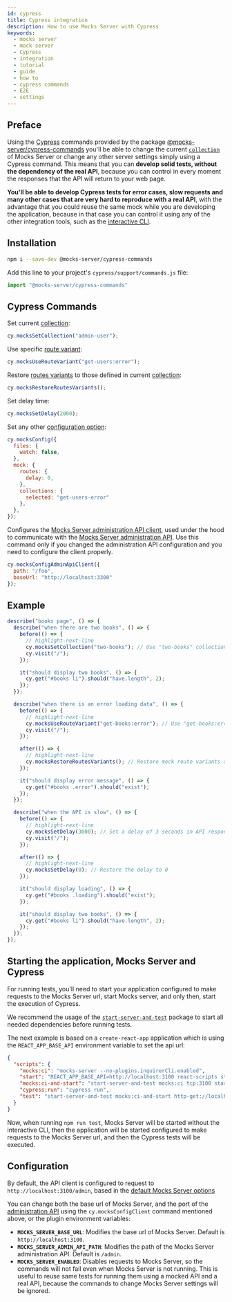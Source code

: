 ```yaml
---
id: cypress
title: Cypress integration
description: How to use Mocks Server with Cypress
keywords:
  - mocks server
  - mock server
  - Cypress
  - integration
  - tutorial
  - guide
  - how to
  - cypress commands
  - E2E
  - settings
---
```


## Preface

Using the [Cypress](https://www.cypress.io/) commands provided by the package [@mocks-server/cypress-commands](http://npmjs.com/package/@mocks-server/cypress-commands) you'll be able to change the current [`collection`](usage/collections.md) of Mocks Server or change any other server settings simply using a Cypress command. This means that you can __develop solid tests, without the dependency of the real API__, because you can control in every moment the responses that the API will return to your web page.

__You'll be able to develop Cypress tests for error cases, slow requests and many other cases that are very hard to reproduce with a real API__, with the advantage that you could reuse the same mock while you are developing the application, because in that case you can control it using any of the other integration tools, such as the [interactive CLI](integrations/command-line.md).

## Installation

```bash
npm i --save-dev @mocks-server/cypress-commands
```

Add this line to your project's `cypress/support/commands.js` file:

```js
import "@mocks-server/cypress-commands"
```

## Cypress Commands

Set current [collection](usage/collections.md):

```js
cy.mocksSetCollection("admin-user");
```

Use specific [route variant](usage/routes.md):

```js
cy.mocksUseRouteVariant("get-users:error");
```

Restore [routes variants](usage/routes.md) to those defined in current [collection](usage/collections.md):

```js
cy.mocksRestoreRoutesVariants();
```

Set delay time:

```js
cy.mocksSetDelay(2000);
```

Set any other [configuration option](configuration/options.md):

```js
cy.mocksConfig({
  files: {
    watch: false,
  },
  mock: {
    routes: {
      delay: 0,
    },
    collections: {
      selected: "get-users-error"
    },
  },
});
```

Configures the [Mocks Server administration API client](https://github.com/mocks-server/main/tree/master/packages/admin-api-client/README.md), used under the hood to communicate with the [Mocks Server administration API](integrations/rest-api.md). Use this command only if you changed the administration API configuration and you need to configure the client properly.

```js
cy.mocksConfigAdminApiClient({
  path: "/foo",
  baseUrl: "http://localhost:3300"
});
```

## Example

```js
describe("books page", () => {
  describe("when there are two books", () => {
    before(() => {
      // highlight-next-line
      cy.mocksSetCollection("two-books"); // Use "two-books" collection
      cy.visit("/");
    });

    it("should display two books", () => {
      cy.get("#books li").should("have.length", 2);
    });
  });

  describe("when there is an error loading data", () => {
    before(() => {
      // highlight-next-line
      cy.mocksUseRouteVariant("get-books:error"); // Use "get-books:error" route variant
      cy.visit("/");
    });

    after(() => {
      // highlight-next-line
      cy.mocksRestoreRoutesVariants(); // Restore mock route variants after the test
    });

    it("should display error message", () => {
      cy.get("#books .error").should("exist");
    });
  });

  describe("when the API is slow", () => {
    before(() => {
      // highlight-next-line
      cy.mocksSetDelay(3000); // Set a delay of 3 seconds in API responses
      cy.visit("/");
    });

    after(() => {
      // highlight-next-line
      cy.mocksSetDelay(0); // Restore the delay to 0
    });

    it("should display loading", () => {
      cy.get("#books .loading").should("exist");
    });

    it("should display two books", () => {
      cy.get("#books li").should("have.length", 2);
    });
  });
});

```

## Starting the application, Mocks Server and Cypress

For running tests, you'll need to start your application configured to make requests to the Mocks Server url, start Mocks server, and only then, start the execution of Cypress.

We recommend the usage of the [`start-server-and-test`](https://github.com/bahmutov/start-server-and-test) package to start all needed dependencies before running tests.

The next example is based on a `create-react-app` application which is using the `REACT_APP_BASE_API` environment variable to set the api url:

```json
{
  "scripts": {
    "mocks:ci": "mocks-server --no-plugins.inquirerCli.enabled",
    "start": "REACT_APP_BASE_API=http://localhost:3100 react-scripts start",
    "mocks:ci-and-start": "start-server-and-test mocks:ci tcp:3100 start",
    "cypress:run": "cypress run",
    "test": "start-server-and-test mocks:ci-and-start http-get://localhost:3000 cypress:run",
  }
}
```

Now, when running `npm run test`, Mocks Server will be started without the interactive CLI, then the application will be started configured to make requests to the Mocks Server url, and then the Cypress tests will be executed.

## Configuration

By default, the API client is configured to request to `http://localhost:3100/admin`, based in the [default Mocks Server options](configuration/options.md)

You can change both the base url of Mocks Server, and the port of the [administration API](integrations/rest-api.md) using the `cy.mocksConfigClient` command mentioned above, or the plugin environment variables:

* __`MOCKS_SERVER_BASE_URL`__: Modifies the base url of Mocks Server. Default is `http://localhost:3100`.
* __`MOCKS_SERVER_ADMIN_API_PATH`__: Modifies the path of the Mocks Server administration API. Default is `/admin`.
* __`MOCKS_SERVER_ENABLED`__: Disables requests to Mocks Server, so the commands will not fail even when Mocks Server is not running. This is useful to reuse same tests for running them using a mocked API and a real API, because the commands to change Mocks Server settings will be ignored.
